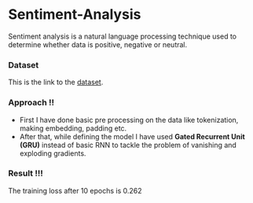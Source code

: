 # Sentiment-Analysis
Sentiment analysis is a natural language processing technique used to determine whether data is positive, negative or neutral.

### Dataset 

This is the link to the [dataset](https://www.kaggle.com/columbine/imdb-dataset-sentiment-analysis-in-csv-format).

### Approach !!

- First I have done basic pre processing on the data like tokenization, making embedding, padding etc.
- After that, while defining the model I have used **Gated Recurrent Unit (GRU)** instead of basic RNN to tackle the problem of vanishing and exploding gradients.

### Result !!!

The training loss after 10 epochs is 0.262


